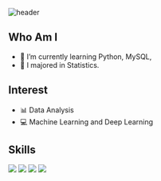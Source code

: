 ![header](https://capsule-render.vercel.app/api?type=wave&color=gradient&height=300&section=header&text=Hi%20I%27m%20Soondong%20%F0%9F%91%8B&fontSize=50)

## Who Am I
- 🌱 I’m currently learning Python, MySQL, 
- 🥇 I majored in Statistics.

## Interest
- 📊 Data Analysis
- 💻 Machine Learning and Deep Learning

## Skills
<img src="https://img.shields.io/badge/Python-CC6699?style=flat-square&logo=Python&logoColor=white"/></a>
<img src="https://img.shields.io/badge/MySQL-654FF0?style=flat-square&logo=MySQL&logoColor=white"/></a>
<img src="https://camo.githubusercontent.com/2676dc2b2290ebbdc0c703469f10c360a565a6e03eb3b5bed19b990a1a9bc89b/68747470733a2f2f696d672e736869656c64732e696f2f62616467652f522d3237364443333f7374796c653d666c6174266c6f676f3d52266c6f676f436f6c6f723d7768697465"/></a>
<img src="https://camo.githubusercontent.com/a66a32ff5440b58e57dd65f8b497a2430b56669d6bdaa5da6e7d41109e05613e/68747470733a2f2f696d672e736869656c64732e696f2f62616467652f5253747564696f2d3735414144423f7374796c653d666c6174266c6f676f3d5253747564696f266c6f676f436f6c6f723d7768697465"/></a>
